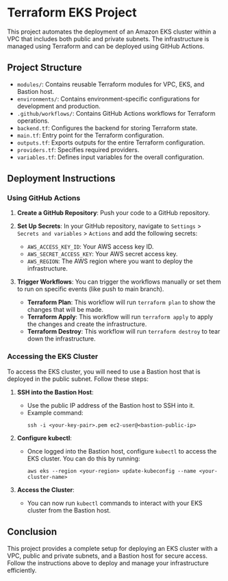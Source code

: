 # Terraform EKS Project

This project automates the deployment of an Amazon EKS cluster within a VPC that includes both public and private subnets. The infrastructure is managed using Terraform and can be deployed using GitHub Actions.

## Project Structure

- `modules/`: Contains reusable Terraform modules for VPC, EKS, and Bastion host.
- `environments/`: Contains environment-specific configurations for development and production.
- `.github/workflows/`: Contains GitHub Actions workflows for Terraform operations.
- `backend.tf`: Configures the backend for storing Terraform state.
- `main.tf`: Entry point for the Terraform configuration.
- `outputs.tf`: Exports outputs for the entire Terraform configuration.
- `providers.tf`: Specifies required providers.
- `variables.tf`: Defines input variables for the overall configuration.

## Deployment Instructions

### Using GitHub Actions

1. **Create a GitHub Repository**: Push your code to a GitHub repository.

2. **Set Up Secrets**: In your GitHub repository, navigate to `Settings` > `Secrets and variables` > `Actions` and add the following secrets:
   - `AWS_ACCESS_KEY_ID`: Your AWS access key ID.
   - `AWS_SECRET_ACCESS_KEY`: Your AWS secret access key.
   - `AWS_REGION`: The AWS region where you want to deploy the infrastructure.

3. **Trigger Workflows**: You can trigger the workflows manually or set them to run on specific events (like push to main branch).

   - **Terraform Plan**: This workflow will run `terraform plan` to show the changes that will be made.
   - **Terraform Apply**: This workflow will run `terraform apply` to apply the changes and create the infrastructure.
   - **Terraform Destroy**: This workflow will run `terraform destroy` to tear down the infrastructure.

### Accessing the EKS Cluster

To access the EKS cluster, you will need to use a Bastion host that is deployed in the public subnet. Follow these steps:

1. **SSH into the Bastion Host**:
   - Use the public IP address of the Bastion host to SSH into it.
   - Example command:
     ```
     ssh -i <your-key-pair>.pem ec2-user@<bastion-public-ip>
     ```

2. **Configure kubectl**:
   - Once logged into the Bastion host, configure `kubectl` to access the EKS cluster. You can do this by running:
     ```
     aws eks --region <your-region> update-kubeconfig --name <your-cluster-name>
     ```

3. **Access the Cluster**:
   - You can now run `kubectl` commands to interact with your EKS cluster from the Bastion host.

## Conclusion

This project provides a complete setup for deploying an EKS cluster with a VPC, public and private subnets, and a Bastion host for secure access. Follow the instructions above to deploy and manage your infrastructure efficiently.
